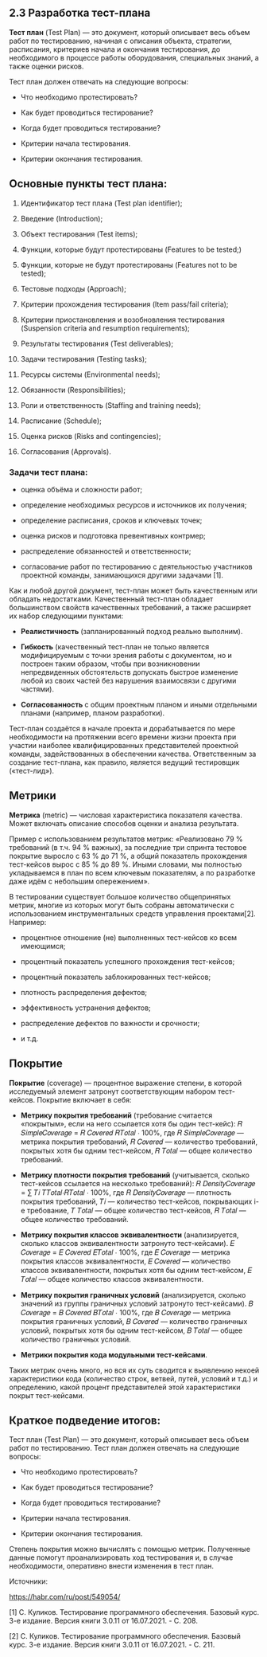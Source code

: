 ## 2.3 Разработка тест-плана 

**Тест план** (Test Plan) — это документ, который описывает весь объем работ по тестированию, начиная с описания объекта, стратегии, расписания, критериев начала и окончания тестирования, до необходимого в процессе работы оборудования, специальных знаний, а также оценки рисков. 
 
Тест план должен отвечать на следующие вопросы: 

* Что необходимо протестировать? 

* Как будет проводиться тестирование? 

* Когда будет проводиться тестирование? 

* Критерии начала тестирования. 

* Критерии окончания тестирования. 

## Основные пункты тест плана: 

1. Идентификатор тест плана (Test plan identifier); 

2. Введение (Introduction); 

3. Объект тестирования (Test items); 

4. Функции, которые будут протестированы (Features to be tested;) 

5. Функции, которые не будут протестированы (Features not to be tested); 

6. Тестовые подходы (Approach); 

7. Критерии прохождения тестирования (Item pass/fail criteria); 

8. Критерии приостановления и возобновления тестирования (Suspension criteria and resumption requirements); 

9. Результаты тестирования (Test deliverables); 

10. Задачи тестирования (Testing tasks); 

11. Ресурсы системы (Environmental needs); 

12. Обязанности (Responsibilities); 

13. Роли и ответственность (Staffing and training needs); 

14. Расписание (Schedule); 

15. Оценка рисков (Risks and contingencies); 

16. Согласования (Approvals). 

### Задачи тест плана:  

* оценка объёма и сложности работ;  

* определение необходимых ресурсов и источников их получения;  

* определение расписания, сроков и ключевых точек;  

* оценка рисков и подготовка превентивных контрмер;  

* распределение обязанностей и ответственности;  

* согласование работ по тестированию с деятельностью участников проектной команды, занимающихся другими задачами [1].  

Как и любой другой документ, тест-план может быть качественным или обладать недостатками. Качественный тест-план обладает большинством свойств качественных требований, а также расширяет их набор следующими пунктами:  

* **Реалистичность** (запланированный подход реально выполним).  

* **Гибкость** (качественный тест-план не только является модифицируемым с точки зрения работы с документом, но и построен таким образом, чтобы при возникновении непредвиденных обстоятельств допускать быстрое изменение любой из своих частей без нарушения взаимосвязи с другими частями).  

* **Согласованность** с общим проектным планом и иными отдельными планами (например, планом разработки).  

Тест-план создаётся в начале проекта и дорабатывается по мере необходимости на протяжении всего времени жизни проекта при участии наиболее квалифицированных представителей проектной команды, задействованных в обеспечении качества. Ответственным за создание тест-плана, как правило, является ведущий тестировщик («тест-лид»). 

## Метрики

**Метрика** (metric) — числовая характеристика показателя качества. Может включать описание способов оценки и анализа результата. 

Пример с использованием результатов метрик: «Реализовано 79 % требований (в т.ч. 94 % важных), за последние три спринта тестовое покрытие выросло с 63 % до 71 %, а общий показатель прохождения тест-кейсов вырос с 85 % до 89 %. Иными словами, мы полностью укладываемся в план по всем ключевым показателям, а по разработке даже идём с небольшим опережением». 

В тестировании существует большое количество общепринятых метрик, многие из которых могут быть собраны автоматически с использованием инструментальных средств управления проектами[2]. Например:  

* процентное отношение (не) выполненных тест-кейсов ко всем имеющимся;  

* процентный показатель успешного прохождения тест-кейсов; 

* процентный показатель заблокированных тест-кейсов;  

* плотность распределения дефектов;  

* эффективность устранения дефектов;  

* распределение дефектов по важности и срочности;  

* и т.д. 

## Покрытие

**Покрытие** (coverage) — процентное выражение степени, в которой исследуемый элемент затронут соответствующим набором тест-кейсов. Покрытие включает в себя:  

* **Метрику покрытия требований** (требование считается «покрытым», если на него ссылается хотя бы один тест-кейс): 𝑅 𝑆𝑖𝑚𝑝𝑙𝑒𝐶𝑜𝑣𝑒𝑟𝑎𝑔𝑒 = 𝑅 𝐶𝑜𝑣𝑒𝑟𝑒𝑑 𝑅𝑇𝑜𝑡𝑎𝑙 ∙ 100%, где 𝑅 𝑆𝑖𝑚𝑝𝑙𝑒𝐶𝑜𝑣𝑒𝑟𝑎𝑔𝑒 — метрика покрытия требований, 𝑅 𝐶𝑜𝑣𝑒𝑟𝑒𝑑 — количество требований, покрытых хотя бы одним тест-кейсом, 𝑅 𝑇𝑜𝑡𝑎𝑙 — общее количество требований.  

* **Метрику плотности покрытия требований** (учитывается, сколько тест-кейсов ссылается на несколько требований): 𝑅 𝐷𝑒𝑛𝑠𝑖𝑡𝑦𝐶𝑜𝑣𝑒𝑟𝑎𝑔𝑒 = ∑ 𝑇𝑖 𝑇𝑇𝑜𝑡𝑎𝑙∙𝑅𝑇𝑜𝑡𝑎𝑙 ∙ 100%, где 𝑅 𝐷𝑒𝑛𝑠𝑖𝑡𝑦𝐶𝑜𝑣𝑒𝑟𝑎𝑔𝑒 — плотность покрытия требований, 𝑇𝑖 — количество тест-кейсов, покрывающих i-е требование, 𝑇 𝑇𝑜𝑡𝑎𝑙 — общее количество тест-кейсов, 𝑅 𝑇𝑜𝑡𝑎𝑙 — общее количество требований. 

* **Метрику покрытия классов эквивалентности** (анализируется, сколько классов эквивалентности затронуто тест-кейсами). 𝐸 𝐶𝑜𝑣𝑒𝑟𝑎𝑔𝑒 = 𝐸 𝐶𝑜𝑣𝑒𝑟𝑒𝑑 𝐸𝑇𝑜𝑡𝑎𝑙 ∙ 100%, где 𝐸 𝐶𝑜𝑣𝑒𝑟𝑎𝑔𝑒 — метрика покрытия классов эквивалентности, 𝐸 𝐶𝑜𝑣𝑒𝑟𝑒𝑑 — количество классов эквивалентности, покрытых хотя бы одним тест-кейсом, 𝐸 𝑇𝑜𝑡𝑎𝑙 — общее количество классов эквивалентности. 

* **Метрику покрытия граничных условий** (анализируется, сколько значений из группы граничных условий затронуто тест-кейсами). 𝐵 𝐶𝑜𝑣𝑒𝑟𝑎𝑔𝑒 = 𝐵 𝐶𝑜𝑣𝑒𝑟𝑒𝑑 𝐵𝑇𝑜𝑡𝑎𝑙 ∙ 100%, где 𝐵 𝐶𝑜𝑣𝑒𝑟𝑎𝑔𝑒 — метрика покрытия граничных условий, 𝐵 𝐶𝑜𝑣𝑒𝑟𝑒𝑑 — количество граничных условий, покрытых хотя бы одним тест-кейсом, 𝐵 𝑇𝑜𝑡𝑎𝑙 — общее количество граничных условий.  

* **Метрики покрытия кода модульными тест-кейсами**. 

Таких метрик очень много, но вся их суть сводится к выявлению некоей характеристики кода (количество строк, ветвей, путей, условий и т.д.) и определению, какой процент представителей этой характеристики покрыт тест-кейсами. 

## Краткое подведение итогов:  

Тест план (Test Plan) — это документ, который описывает весь объем работ по тестированию. 
Тест план должен отвечать на следующие вопросы: 

* Что необходимо протестировать? 

* Как будет проводиться тестирование? 

* Когда будет проводиться тестирование? 

* Критерии начала тестирования. 

* Критерии окончания тестирования.  

Степень покрытия можно вычислять с помощью метрик. Полученные данные помогут проанализировать ход тестирования и, в случае необходимости, оперативно внести изменения в тест план.

Источники: 

https://habr.com/ru/post/549054/

[1] С. Куликов. Тестирование программного обеспечения. Базовый курс. 3-е издание. Версия книги 3.0.11 от 16.07.2021. - C. 208.

[2] С. Куликов. Тестирование программного обеспечения. Базовый курс. 3-е издание. Версия книги 3.0.11 от 16.07.2021. - C.  211.